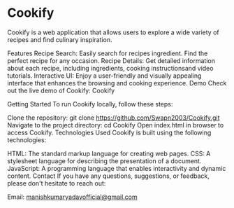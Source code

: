 # Cookify
Cookify is a web application that allows users to explore a wide variety of recipes and find culinary inspiration.

Features
Recipe Search: Easily search for recipes ingredient. Find the perfect recipe for any occasion.
Recipe Details: Get detailed information about each recipe, including ingredients, cooking instructionsand video tutorials.
Interactive UI: Enjoy a user-friendly and visually appealing interface that enhances the browsing and cooking experience.
Demo
Check out the live demo of Cookify: Cookify

Getting Started
To run Cookify locally, follow these steps:

Clone the repository: git clone https://github.com/Swapn2003/Cookify.git
Navigate to the project directory: cd Cookify
Open index.html in browser to access Cookify.
Technologies Used
Cookify is built using the following technologies:

HTML: The standard markup language for creating web pages.
CSS: A stylesheet language for describing the presentation of a document.
JavaScript: A programming language that enables interactivity and dynamic content.
Contact
If you have any questions, suggestions, or feedback, please don't hesitate to reach out:

Email: manishkumaryadavofficial@gmail.com



